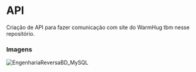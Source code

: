 # API 

Criação de API para fazer comunicação com site do WarmHug tbm nesse repositório.

### Imagens
![EngenhariaReversaBD_MySQL](https://user-images.githubusercontent.com/70452464/143794125-809a4e33-89db-4c12-836c-5c3921cc1cfa.png)
